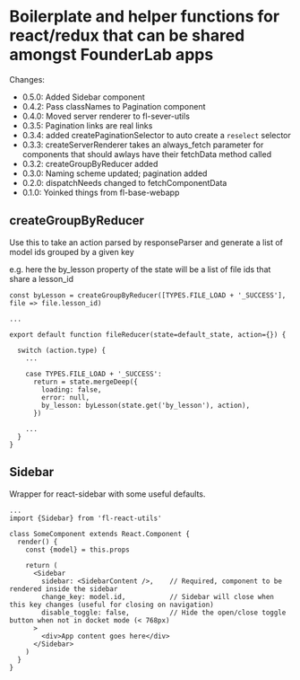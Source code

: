 # Boilerplate and helper functions for react/redux that can be shared amongst FounderLab apps

Changes: 

- 0.5.0: Added Sidebar component
- 0.4.2: Pass classNames to Pagination component
- 0.4.0: Moved server renderer to fl-sever-utils
- 0.3.5: Pagination links are real links
- 0.3.4: added createPaginationSelector to auto create a `reselect` selector
- 0.3.3: createServerRenderer takes an always_fetch parameter for components that should awlays have their fetchData method called
- 0.3.2: createGroupByReducer added
- 0.3.0: Naming scheme updated; pagination added
- 0.2.0: dispatchNeeds changed to fetchComponentData
- 0.1.0: Yoinked things from fl-base-webapp


createGroupByReducer
--------------------
Use this to take an action parsed by responseParser and generate a list of model ids grouped by a given key

e.g. here the by_lesson property of the state will be a list of file ids that share a lesson_id 
```
const byLesson = createGroupByReducer([TYPES.FILE_LOAD + '_SUCCESS'], file => file.lesson_id)

...

export default function fileReducer(state=default_state, action={}) {

  switch (action.type) {
    ...

    case TYPES.FILE_LOAD + '_SUCCESS':
      return = state.mergeDeep({
        loading: false,
        error: null,
        by_lesson: byLesson(state.get('by_lesson'), action),
      })

    ...
  }
}
```

Sidebar
-------
Wrapper for react-sidebar with some useful defaults.

```
...
import {Sidebar} from 'fl-react-utils'

class SomeComponent extends React.Component {
  render() {
    const {model} = this.props

    return (
      <Sidebar
        sidebar: <SidebarContent />,    // Required, component to be rendered inside the sidebar
        change_key: model.id,           // Sidebar will close when this key changes (useful for closing on navigation)
        disable_toggle: false,          // Hide the open/close toggle button when not in docket mode (< 768px)
      >
        <div>App content goes here</div>
      </Sidebar>
    )
  }
}
```
